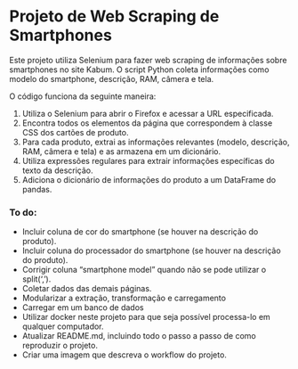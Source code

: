 # Projeto de Web Scraping de Smartphones

Este projeto utiliza Selenium para fazer web scraping de informações sobre smartphones no site Kabum. O script Python coleta informações como modelo do smartphone, descrição, RAM, câmera e tela.

O código funciona da seguinte maneira:

1. Utiliza o Selenium para abrir o Firefox e acessar a URL especificada.
2. Encontra todos os elementos da página que correspondem à classe CSS dos cartões de produto.
3. Para cada produto, extrai as informações relevantes (modelo, descrição, RAM, câmera e tela) e as armazena em um dicionário.
4. Utiliza expressões regulares para extrair informações específicas do texto da descrição.
5. Adiciona o dicionário de informações do produto a um DataFrame do pandas.

### To do:

* Incluir coluna de cor do smartphone (se houver na descrição do produto).
* Incluir coluna do processador do smartphone (se houver na descrição do produto).
* Corrigir coluna “smartphone model” quando não se pode utilizar o split(‘,’).
* Coletar dados das demais páginas.
* Modularizar a extração, transformação e carregamento
* Carregar em um banco de dados
* Utilizar docker neste projeto para que seja possível processa-lo em qualquer computador.
* Atualizar README.md, incluindo todo o passo a passo de como reproduzir o projeto.
* Criar uma imagem que descreva o workflow do projeto.
